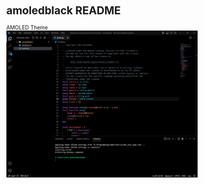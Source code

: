 # amoledblack README
AMOLED Theme
![Alt text](https://raw.githubusercontent.com/Meta4245/amoledblack/main/picture.png)